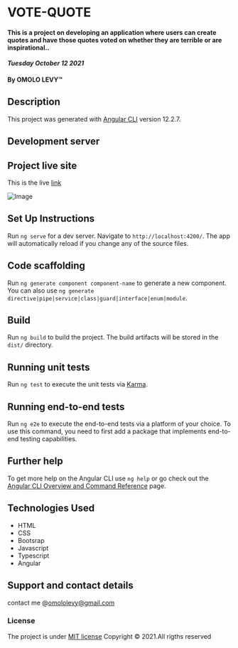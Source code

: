 # VOTE-QUOTE
#### This is a project on developing an application where users can create quotes and have those quotes voted on whether they are terrible or are inspirational..
 
 ***Tuesday October 12 2021*** 
#### By **OMOLO LEVY**&trade;

## Description

This project was generated with [Angular CLI](https://github.com/angular/angular-cli) version 12.2.7.

## Development server

## Project live site
  This is the live [link](https://omololevy.github.io/Quote-Vote/)

  ![Image](./images/demo.png)


## Set Up Instructions
Run `ng serve` for a dev server. Navigate to `http://localhost:4200/`. The app will automatically reload if you change any of the source files.

## Code scaffolding

Run `ng generate component component-name` to generate a new component. You can also use `ng generate directive|pipe|service|class|guard|interface|enum|module`.

## Build

Run `ng build` to build the project. The build artifacts will be stored in the `dist/` directory.

## Running unit tests

Run `ng test` to execute the unit tests via [Karma](https://karma-runner.github.io).

## Running end-to-end tests

Run `ng e2e` to execute the end-to-end tests via a platform of your choice. To use this command, you need to first add a package that implements end-to-end testing capabilities.

## Further help

To get more help on the Angular CLI use `ng help` or go check out the [Angular CLI Overview and Command Reference](https://angular.io/cli) page.

## Technologies Used
* HTML
* CSS
* Bootsrap
* Javascript
* Typescript
* Angular

## Support and contact details
contact me @omololevy@gmail.com
### License
The project is under [MIT license](https://github.com/Levy/Quote-Vote/blob/master/LICENSE) 
Copyright &copy; 2021.All rigths reserved